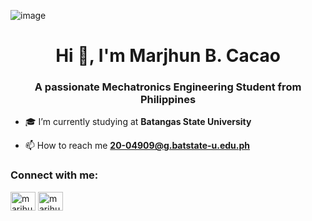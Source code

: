 ![image](https://github.com/MarjhunCacao/MarjhunCacao/assets/144245978/fbc9145b-dc51-458f-aaff-9192de931f02)



<h1 align="center">Hi 👋, I'm Marjhun B. Cacao</h1>
<h3 align="center">A passionate Mechatronics Engineering Student from Philippines</h3>


- 🎓 I’m currently studying at **Batangas State University**  

- 📫 How to reach me **20-04909@g.batstate-u.edu.ph**

<h3 align="left">Connect with me:</h3>
<p align="left">
<a href="https://fb.com/marjhun cacao" target="blank"><img align="center" src="https://raw.githubusercontent.com/rahuldkjain/github-profile-readme-generator/master/src/images/icons/Social/facebook.svg" alt="marjhun cacao" height="30" width="40" /></a>
<a href="https://instagram.com/marjhuncacao" target="blank"><img align="center" src="https://raw.githubusercontent.com/rahuldkjain/github-profile-readme-generator/master/src/images/icons/Social/instagram.svg" alt="marjhuncacao" height="30" width="40" /></a>
</p>
